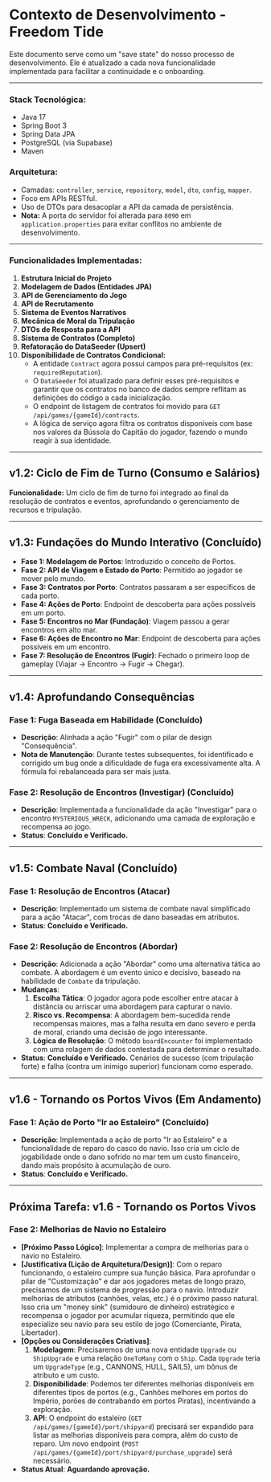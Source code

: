 # Contexto de Desenvolvimento - Freedom Tide

Este documento serve como um "save state" do nosso processo de desenvolvimento. Ele é atualizado a cada nova funcionalidade implementada para facilitar a continuidade e o onboarding.

---

### **Stack Tecnológica:**
- Java 17
- Spring Boot 3
- Spring Data JPA
- PostgreSQL (via Supabase)
- Maven

### **Arquitetura:**
- Camadas: `controller`, `service`, `repository`, `model`, `dto`, `config`, `mapper`.
- Foco em APIs RESTful.
- Uso de DTOs para desacoplar a API da camada de persistência.
- **Nota:** A porta do servidor foi alterada para `8090` em `application.properties` para evitar conflitos no ambiente de desenvolvimento.

---

### **Funcionalidades Implementadas:**

1.  **Estrutura Inicial do Projeto**
2.  **Modelagem de Dados (Entidades JPA)**
3.  **API de Gerenciamento do Jogo**
4.  **API de Recrutamento**
5.  **Sistema de Eventos Narrativos**
6.  **Mecânica de Moral da Tripulação**
7.  **DTOs de Resposta para a API**
8.  **Sistema de Contratos (Completo)**
9.  **Refatoração do DataSeeder (Upsert)**
10. **Disponibilidade de Contratos Condicional:**
    - A entidade `Contract` agora possui campos para pré-requisitos (ex: `requiredReputation`).
    - O `DataSeeder` foi atualizado para definir esses pré-requisitos e garantir que os contratos no banco de dados sempre reflitam as definições do código a cada inicialização.
    - O endpoint de listagem de contratos foi movido para `GET /api/games/{gameId}/contracts`.
    - A lógica de serviço agora filtra os contratos disponíveis com base nos valores da Bússola do Capitão do jogador, fazendo o mundo reagir à sua identidade.

---

## v1.2: Ciclo de Fim de Turno (Consumo e Salários)

**Funcionalidade:** Um ciclo de fim de turno foi integrado ao final da resolução de contratos e eventos, aprofundando o gerenciamento de recursos e tripulação.

---

## v1.3: Fundações do Mundo Interativo (Concluído)

- **Fase 1: Modelagem de Portos**: Introduzido o conceito de Portos.
- **Fase 2: API de Viagem e Estado do Porto**: Permitido ao jogador se mover pelo mundo.
- **Fase 3: Contratos por Porto**: Contratos passaram a ser específicos de cada porto.
- **Fase 4: Ações de Porto**: Endpoint de descoberta para ações possíveis em um porto.
- **Fase 5: Encontros no Mar (Fundação)**: Viagem passou a gerar encontros em alto mar.
- **Fase 6: Ações de Encontro no Mar**: Endpoint de descoberta para ações possíveis em um encontro.
- **Fase 7: Resolução de Encontros (Fugir)**: Fechado o primeiro loop de gameplay (Viajar -> Encontro -> Fugir -> Chegar).

---

## v1.4: Aprofundando Consequências

### Fase 1: Fuga Baseada em Habilidade (Concluído)

- **Descrição**: Alinhada a ação "Fugir" com o pilar de design "Consequência".
- **Nota de Manutenção**: Durante testes subsequentes, foi identificado e corrigido um bug onde a dificuldade de fuga era excessivamente alta. A fórmula foi rebalanceada para ser mais justa.

### Fase 2: Resolução de Encontros (Investigar) (Concluído)

- **Descrição**: Implementada a funcionalidade da ação "Investigar" para o encontro `MYSTERIOUS_WRECK`, adicionando uma camada de exploração e recompensa ao jogo.
- **Status**: **Concluído e Verificado.**

---

## v1.5: Combate Naval (Concluído)

### Fase 1: Resolução de Encontros (Atacar)

- **Descrição**: Implementado um sistema de combate naval simplificado para a ação "Atacar", com trocas de dano baseadas em atributos.
- **Status**: **Concluído e Verificado.**

### Fase 2: Resolução de Encontros (Abordar)

- **Descrição**: Adicionada a ação "Abordar" como uma alternativa tática ao combate. A abordagem é um evento único e decisivo, baseado na habilidade de `Combate` da tripulação.
- **Mudanças**:
    1.  **Escolha Tática**: O jogador agora pode escolher entre atacar à distância ou arriscar uma abordagem para capturar o navio.
    2.  **Risco vs. Recompensa**: A abordagem bem-sucedida rende recompensas maiores, mas a falha resulta em dano severo e perda de moral, criando uma decisão de jogo interessante.
    3.  **Lógica de Resolução**: O método `boardEncounter` foi implementado com uma rolagem de dados contestada para determinar o resultado.
- **Status**: **Concluído e Verificado.** Cenários de sucesso (com tripulação forte) e falha (contra um inimigo superior) funcionam como esperado.

---

## v1.6 - Tornando os Portos Vivos (Em Andamento)

### Fase 1: Ação de Porto "Ir ao Estaleiro" (Concluído)

- **Descrição**: Implementada a ação de porto "Ir ao Estaleiro" e a funcionalidade de reparo do casco do navio. Isso cria um ciclo de jogabilidade onde o dano sofrido no mar tem um custo financeiro, dando mais propósito à acumulação de ouro.
- **Status**: **Concluído e Verificado.**

---

## Próxima Tarefa: v1.6 - Tornando os Portos Vivos

### Fase 2: Melhorias de Navio no Estaleiro

- **[Próximo Passo Lógico]**: Implementar a compra de melhorias para o navio no Estaleiro.
- **[Justificativa (Lição de Arquitetura/Design)]**: Com o reparo funcionando, o estaleiro cumpre sua função básica. Para aprofundar o pilar de "Customização" e dar aos jogadores metas de longo prazo, precisamos de um sistema de progressão para o navio. Introduzir melhorias de atributos (canhões, velas, etc.) é o próximo passo natural. Isso cria um "money sink" (sumidouro de dinheiro) estratégico e recompensa o jogador por acumular riqueza, permitindo que ele especialize seu navio para seu estilo de jogo (Comerciante, Pirata, Libertador).
- **[Opções ou Considerações Criativas]**:
    1.  **Modelagem**: Precisaremos de uma nova entidade `Upgrade` ou `ShipUpgrade` e uma relação `OneToMany` com o `Ship`. Cada `Upgrade` teria um `UpgradeType` (e.g., CANNONS, HULL, SAILS), um bônus de atributo e um custo.
    2.  **Disponibilidade**: Podemos ter diferentes melhorias disponíveis em diferentes tipos de portos (e.g., Canhões melhores em portos do Império, porões de contrabando em portos Piratas), incentivando a exploração.
    3.  **API**: O endpoint do estaleiro (`GET /api/games/{gameId}/port/shipyard`) precisará ser expandido para listar as melhorias disponíveis para compra, além do custo de reparo. Um novo endpoint (`POST /api/games/{gameId}/port/shipyard/purchase_upgrade`) será necessário.
- **Status Atual**: **Aguardando aprovação.**
